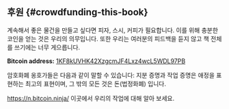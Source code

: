 ## 후원 {#crowdfunding-this-book}

계속해서 좋은 물건을 만들고 싶다면 피자, 스시, 커피가 필요합니다. 이를 위해 충분한 코인을 얻는 것은 우리의 의무입니다. 또한 우리는 여러분의 피드백을 듣지 않고 책 전체를 쓰기에는 너무 게으릅니다.

**Bitcoin address:** [1KF8kUVHK42XzgcmJF4Lxz4wcL5WDL97PB](https://blockchain.info/address/1KF8kUVHK42XzgcmJF4Lxz4wcL5WDL97PB)  

암호화폐 옹호가들은 다음과 같이 말할 수 있습니다: 지분 증명과 작업 증명은 애정을 표현하는 최고의 표현이며, 그 밖의 모든 것은 돈(법정화폐) 입니다.

https://n.bitcoin.ninja/ 이곳에서 우리의 작업에 대해 알아 보세요.
